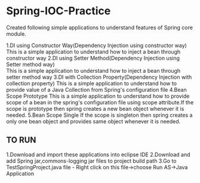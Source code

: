 # Spring-IOC-Practice

Created following simple applications to understand features of Spring core module.

1.DI using Constructor Way(Dependency Injection using constructor way)
  This is a simple application to understand how to inject a bean through constructor way
2.DI using Setter Method(Dependency Injection using Setter method way)	
  This is a simple application to understand how to inject a bean through setter method way
3.DI with Collection Property(Dependency Injection with collection property) 
  This is a simple application to understand how to provide value of a Java Collection from Spring's configuration file
4.Bean Scope Prototype 
  This is a simple application to understand how to provide scope of a bean in the spring's configuration file using 
  scope attribute.If the scope is prototype then spring creates a new bean object whenever it is needed.
5.Bean Scope Single
  If the scope is singleton then spring creates a only one bean object and provides same object whenever it is needed.

TO RUN 
-------
1.Download and import these applications into eclipse IDE
2.Download and add Spring jar,commons-logging jar files to project build path
3.Go to TestSpringProject.java file - Right click on this file->choose Run AS->Java Application
